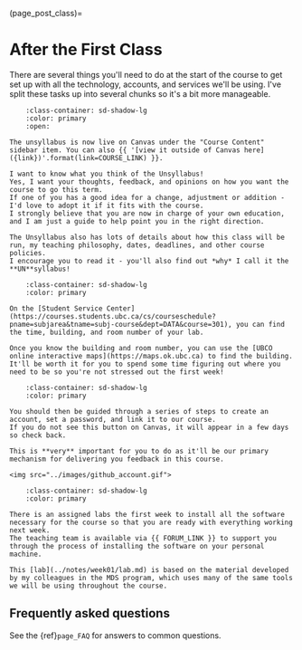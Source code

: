 (page_post_class)=
# After the First Class

There are several things you'll need to do at the start of the course to get set up with all the technology, accounts, and services we'll be using.
I've split these tasks up into several chunks so it's a bit more manageable. 

```{dropdown} 4. Read the Unsyllabus
    :class-container: sd-shadow-lg
    :color: primary
    :open:

The unsyllabus is now live on Canvas under the "Course Content" sidebar item. You can also {{ '[view it outside of Canvas here]({link})'.format(link=COURSE_LINK) }}.

I want to know what you think of the Unsyllabus! 
Yes, I want your thoughts, feedback, and opinions on how you want the course to go this term. 
If one of you has a good idea for a change, adjustment or addition - I'd love to adopt it if it fits with the course.
I strongly believe that you are now in charge of your own education, and I am just a guide to help point you in the right direction. 

The Unsyllabus also has lots of details about how this class will be run, my teaching philosophy, dates, deadlines, and other course policies.
I encourage you to read it - you'll also find out *why* I call it the **UN**syllabus!
```

```{dropdown} 5. Figure out where your Lab will be held
    :class-container: sd-shadow-lg
    :color: primary

On the [Student Service Center](https://courses.students.ubc.ca/cs/courseschedule?pname=subjarea&tname=subj-course&dept=DATA&course=301), you can find the time, building, and room number of your lab.

Once you know the building and room number, you can use the [UBCO online interactive maps](https://maps.ok.ubc.ca) to find the building.
It'll be worth it for you to spend some time figuring out where you need to be so you're not stressed out the first week!
```

<!-- 
```{dropdown} 6. On the left sidebar in Canvas, click on Gradescope
    :class-container: sd-shadow-lg
    :color: primary

You should then be guided through a series of steps to create an account, set a password, and link it to our course.
If you do not see this button on Canvas, it will appear in a few days so check back.

This is **very** important for you to do as it'll be our primary mechanism for delivering you feedback in this course.

<img src="../images/GradescopeAccount.gif">
```
-->


```{dropdown} 6. Create a GitHub.com account
    :class-container: sd-shadow-lg
    :color: primary

You should then be guided through a series of steps to create an account, set a password, and link it to our course.
If you do not see this button on Canvas, it will appear in a few days so check back.

This is **very** important for you to do as it'll be our primary mechanism for delivering you feedback in this course.

<img src="../images/github_account.gif">
```

```{dropdown} 7. Start setting up your computer (Lab 1)
    :class-container: sd-shadow-lg
    :color: primary

There is an assigned labs the first week to install all the software necessary for the course so that you are ready with everything working next week. 
The teaching team is available via {{ FORUM_LINK }} to support you through the process of installing the software on your personal machine.

This [lab](../notes/week01/lab.md) is based on the material developed by my colleagues in the MDS program, which uses many of the same tools we will be using throughout the course.

```

## Frequently asked questions

See the {ref}`page_FAQ` for answers to common questions.